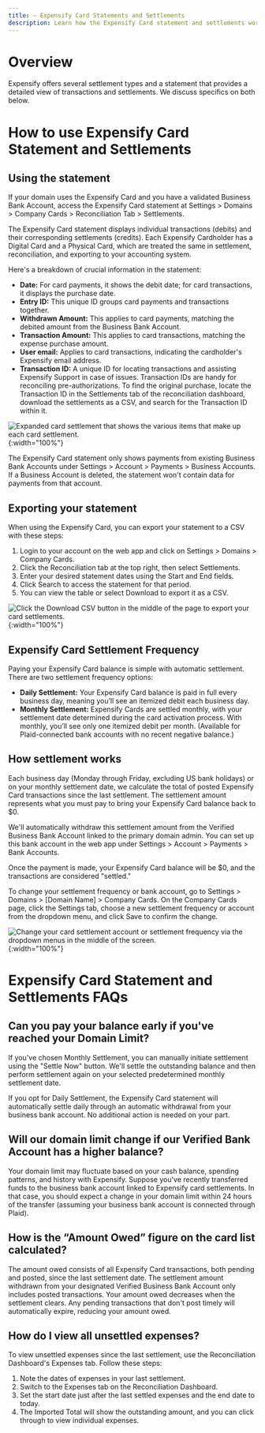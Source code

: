 ```yaml
---
title: — Expensify Card Statements and Settlements
description: Learn how the Expensify Card statement and settlements work!
---
```


# Overview
Expensify offers several settlement types and a statement that provides a detailed view of transactions and settlements. We discuss specifics on both below.

# How to use Expensify Card Statement and Settlements
## Using the statement
If your domain uses the Expensify Card and you have a validated Business Bank Account, access the Expensify Card statement at Settings > Domains > Company Cards > Reconciliation Tab > Settlements.

The Expensify Card statement displays individual transactions (debits) and their corresponding settlements (credits). Each Expensify Cardholder has a Digital Card and a Physical Card, which are treated the same in settlement, reconciliation, and exporting to your accounting system.

Here's a breakdown of crucial information in the statement:
- **Date:** For card payments, it shows the debit date; for card transactions, it displays the purchase date.
- **Entry ID:** This unique ID groups card payments and transactions together.
- **Withdrawn Amount:** This applies to card payments, matching the debited amount from the Business Bank Account.
- **Transaction Amount:** This applies to card transactions, matching the expense purchase amount.
- **User email:** Applies to card transactions, indicating the cardholder's Expensify email address.
- **Transaction ID:** A unique ID for locating transactions and assisting Expensify Support in case of issues. Transaction IDs are handy for reconciling pre-authorizations. To find the original purchase, locate the Transaction ID in the Settlements tab of the reconciliation dashboard, download the settlements as a CSV, and search for the Transaction ID within it.

![Expanded card settlement that shows the various items that make up each card settlement.](https://help.expensify.com/assets/images/ExpensifyHelp_SettlementExpanded.png){:width="100%"}

The Expensify Card statement only shows payments from existing Business Bank Accounts under Settings > Account > Payments > Business Accounts. If a Business Account is deleted, the statement won't contain data for payments from that account.

## Exporting your statement
When using the Expensify Card, you can export your statement to a CSV with these steps:

1. Login to your account on the web app and click on Settings > Domains > Company Cards.
2. Click the Reconciliation tab at the top right, then select Settlements.
3. Enter your desired statement dates using the Start and End fields.
4. Click Search to access the statement for that period.
5. You can view the table or select Download to export it as a CSV.

![Click the Download CSV button in the middle of the page to export your card settlements.](https://help.expensify.com/assets/images/ExpensifyHelp_SettlementExport.png){:width="100%"}

## Expensify Card Settlement Frequency
Paying your Expensify Card balance is simple with automatic settlement. There are two settlement frequency options:
- **Daily Settlement:** Your Expensify Card balance is paid in full every business day, meaning you’ll see an itemized debit each business day.
- **Monthly Settlement:** Expensify Cards are settled monthly, with your settlement date determined during the card activation process. With monthly, you’ll see only one itemized debit per month. (Available for Plaid-connected bank accounts with no recent negative balance.)

## How settlement works
Each business day (Monday through Friday, excluding US bank holidays) or on your monthly settlement date, we calculate the total of posted Expensify Card transactions since the last settlement. The settlement amount represents what you must pay to bring your Expensify Card balance back to $0.

We'll automatically withdraw this settlement amount from the Verified Business Bank Account linked to the primary domain admin. You can set up this bank account in the web app under Settings > Account > Payments > Bank Accounts.

Once the payment is made, your Expensify Card balance will be $0, and the transactions are considered "settled."

To change your settlement frequency or bank account, go to Settings > Domains > [Domain Name] > Company Cards. On the Company Cards page, click the Settings tab, choose a new settlement frequency or account from the dropdown menu, and click Save to confirm the change.

![Change your card settlement account or settlement frequency via the dropdown menus in the middle of the screen.](https://help.expensify.com/assets/images/ExpensifyHelp_CardSettings.png){:width="100%"}

# Expensify Card Statement and Settlements FAQs
## Can you pay your balance early if you've reached your Domain Limit?
If you've chosen Monthly Settlement, you can manually initiate settlement using the "Settle Now" button. We'll settle the outstanding balance and then perform settlement again on your selected predetermined monthly settlement date.

  If you opt for Daily Settlement, the Expensify Card statement will automatically settle daily through an automatic withdrawal from your business bank account. No additional action is needed on your part.
  
## **Will our domain limit change if our Verified Bank Account has a higher balance?**
  Your domain limit may fluctuate based on your cash balance, spending patterns, and history with Expensify. Suppose you've recently transferred funds to the business bank account linked to Expensify card settlements. In that case, you should expect a change in your domain limit within 24 hours of the transfer (assuming your business bank account is connected through Plaid).
  
## **How is the “Amount Owed” figure on the card list calculated?**
  The amount owed consists of all Expensify Card transactions, both pending and posted, since the last settlement date. The settlement amount withdrawn from your designated Verified Business Bank Account only includes posted transactions.
  Your amount owed decreases when the settlement clears. Any pending transactions that don't post timely will automatically expire, reducing your amount owed.
  
## **How do I view all unsettled expenses?**
  To view unsettled expenses since the last settlement, use the Reconciliation Dashboard's Expenses tab. Follow these steps:
  1. Note the dates of expenses in your last settlement.
  2. Switch to the Expenses tab on the Reconciliation Dashboard.
  3. Set the start date just after the last settled expenses and the end date to today.
  4. The Imported Total will show the outstanding amount, and you can click through to view individual expenses.





